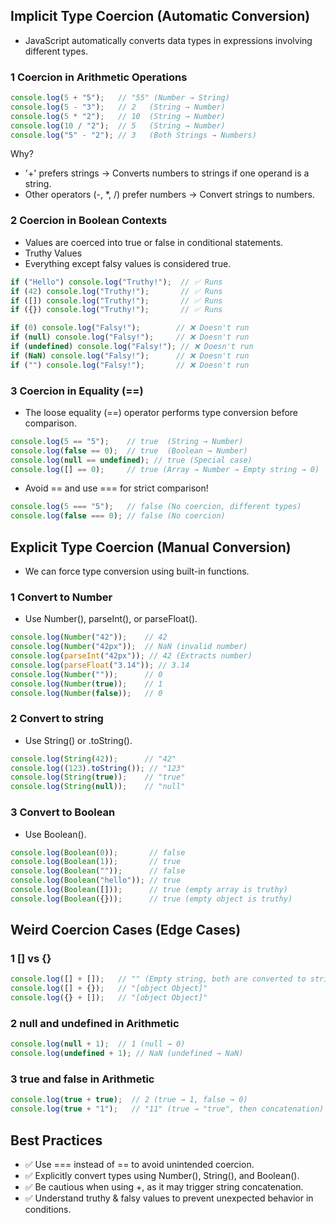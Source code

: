 ## Implicit Type Coercion (Automatic Conversion)
- JavaScript automatically converts data types in expressions involving different types.

### 1 Coercion in Arithmetic Operations
```js
console.log(5 + "5");   // "55" (Number → String)
console.log(5 - "3");   // 2   (String → Number)
console.log(5 * "2");   // 10  (String → Number)
console.log(10 / "2");  // 5   (String → Number)
console.log("5" - "2"); // 3   (Both Strings → Numbers)
```

Why?
- '+' prefers strings → Converts numbers to strings if one operand is a string.
- Other operators (-, *, /) prefer numbers → Convert strings to numbers.

### 2 Coercion in Boolean Contexts
- Values are coerced into true or false in conditional statements.
- Truthy Values
- Everything except falsy values is considered true.
```js
if ("Hello") console.log("Truthy!");  // ✅ Runs
if (42) console.log("Truthy!");       // ✅ Runs
if ([]) console.log("Truthy!");       // ✅ Runs
if ({}) console.log("Truthy!");       // ✅ Runs
```

```js
if (0) console.log("Falsy!");        // ❌ Doesn't run
if (null) console.log("Falsy!");     // ❌ Doesn't run
if (undefined) console.log("Falsy!"); // ❌ Doesn't run
if (NaN) console.log("Falsy!");      // ❌ Doesn't run
if ("") console.log("Falsy!");       // ❌ Doesn't run
```

### 3 Coercion in Equality (==)
- The loose equality (==) operator performs type conversion before comparison.
```js
console.log(5 == "5");    // true  (String → Number)
console.log(false == 0);  // true  (Boolean → Number)
console.log(null == undefined); // true (Special case)
console.log([] == 0);     // true (Array → Number → Empty string → 0)
```

- Avoid == and use === for strict comparison!
```js
console.log(5 === "5");   // false (No coercion, different types)
console.log(false === 0); // false (No coercion)
```

## Explicit Type Coercion (Manual Conversion)
- We can force type conversion using built-in functions.
### 1 Convert to Number
- Use Number(), parseInt(), or parseFloat().
```js
console.log(Number("42"));    // 42
console.log(Number("42px"));  // NaN (invalid number)
console.log(parseInt("42px")); // 42 (Extracts number)
console.log(parseFloat("3.14")); // 3.14
console.log(Number(""));      // 0
console.log(Number(true));    // 1
console.log(Number(false));   // 0
```

### 2 Convert to string
- Use String() or .toString().
```js
console.log(String(42));      // "42"
console.log((123).toString()); // "123"
console.log(String(true));    // "true"
console.log(String(null));    // "null"
```

### 3 Convert to Boolean
- Use Boolean().
```js
console.log(Boolean(0));       // false
console.log(Boolean(1));       // true
console.log(Boolean(""));      // false
console.log(Boolean("hello")); // true
console.log(Boolean([]));      // true (empty array is truthy)
console.log(Boolean({}));      // true (empty object is truthy)
```

## Weird Coercion Cases (Edge Cases)
### 1 [] vs {}
```js
console.log([] + []);   // "" (Empty string, both are converted to strings)
console.log([] + {});   // "[object Object]"
console.log({} + []);   // "[object Object]"
```

### 2 null and undefined in Arithmetic
```js
console.log(null + 1);  // 1 (null → 0)
console.log(undefined + 1); // NaN (undefined → NaN)
```
### 3 true and false in Arithmetic
```js
console.log(true + true);  // 2 (true → 1, false → 0)
console.log(true + "1");   // "11" (true → "true", then concatenation)
```

## Best Practices
- ✅ Use === instead of == to avoid unintended coercion.
- ✅ Explicitly convert types using Number(), String(), and Boolean().
- ✅ Be cautious when using +, as it may trigger string concatenation.
- ✅ Understand truthy & falsy values to prevent unexpected behavior in conditions.
